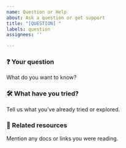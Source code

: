 ```yaml
---
name: Question or Help
about: Ask a question or get support
title: "[QUESTION] "
labels: question
assignees: ''

---
```


### ❓ Your question
What do you want to know?

### 🛠️ What have you tried?
Tell us what you’ve already tried or explored.

### 🔗 Related resources
Mention any docs or links you were reading.
